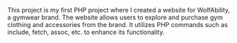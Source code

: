 This project is my first PHP project where I created a website for WolfAbility, a gymwear brand. The website allows users to explore and purchase gym clothing and accessories from the brand. It utilizes PHP commands such as include, fetch, assoc, etc. to enhance its functionality.
